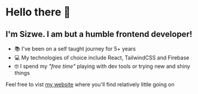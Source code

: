 # Hello there 🧙
## I'm Sizwe. I am but a humble frontend developer!

- 📚 I've been on a self taught journey for 5+ years
- 💻 My technologies of choice include React, TailwindCSS and Firebase
- 🤓 I spend my *"free time"* playing with dev tools or trying new and shiny things

Feel free to vist [my website](https://sizwe.vercel.app) where you'll find relatively little going on
